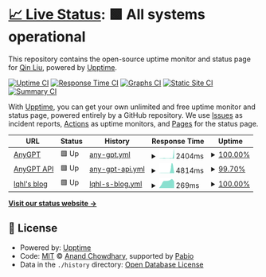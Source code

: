 # [📈 Live Status](https://lqhl.github.io/upptime): <!--live status--> **🟩 All systems operational**

This repository contains the open-source uptime monitor and status page for [Qin Liu](https://lqhl.me), powered by [Upptime](https://github.com/upptime/upptime).

[![Uptime CI](https://github.com/lqhl/upptime/workflows/Uptime%20CI/badge.svg)](https://github.com/lqhl/upptime/actions?query=workflow%3A%22Uptime+CI%22)
[![Response Time CI](https://github.com/lqhl/upptime/workflows/Response%20Time%20CI/badge.svg)](https://github.com/lqhl/upptime/actions?query=workflow%3A%22Response+Time+CI%22)
[![Graphs CI](https://github.com/lqhl/upptime/workflows/Graphs%20CI/badge.svg)](https://github.com/lqhl/upptime/actions?query=workflow%3A%22Graphs+CI%22)
[![Static Site CI](https://github.com/lqhl/upptime/workflows/Static%20Site%20CI/badge.svg)](https://github.com/lqhl/upptime/actions?query=workflow%3A%22Static+Site+CI%22)
[![Summary CI](https://github.com/lqhl/upptime/workflows/Summary%20CI/badge.svg)](https://github.com/lqhl/upptime/actions?query=workflow%3A%22Summary+CI%22)

With [Upptime](https://upptime.js.org), you can get your own unlimited and free uptime monitor and status page, powered entirely by a GitHub repository. We use [Issues](https://github.com/lqhl/upptime/issues) as incident reports, [Actions](https://github.com/lqhl/upptime/actions) as uptime monitors, and [Pages](https://lqhl.github.io/upptime) for the status page.

<!--start: status pages-->
<!-- This summary is generated by Upptime (https://github.com/upptime/upptime) -->
<!-- Do not edit this manually, your changes will be overwritten -->
<!-- prettier-ignore -->
| URL | Status | History | Response Time | Uptime |
| --- | ------ | ------- | ------------- | ------ |
| <img alt="" src="https://icons.duckduckgo.com/ip3/getanygpt.com.ico" height="13"> [AnyGPT](https://getanygpt.com) | 🟩 Up | [any-gpt.yml](https://github.com/lqhl/upptime/commits/HEAD/history/any-gpt.yml) | <details><summary><img alt="Response time graph" src="./graphs/any-gpt/response-time-week.png" height="20"> 2404ms</summary><br><a href="https://lqhl.github.io/upptime/history/any-gpt"><img alt="Response time 992" src="https://img.shields.io/endpoint?url=https%3A%2F%2Fraw.githubusercontent.com%2Flqhl%2Fupptime%2FHEAD%2Fapi%2Fany-gpt%2Fresponse-time.json"></a><br><a href="https://lqhl.github.io/upptime/history/any-gpt"><img alt="24-hour response time 10189" src="https://img.shields.io/endpoint?url=https%3A%2F%2Fraw.githubusercontent.com%2Flqhl%2Fupptime%2FHEAD%2Fapi%2Fany-gpt%2Fresponse-time-day.json"></a><br><a href="https://lqhl.github.io/upptime/history/any-gpt"><img alt="7-day response time 2404" src="https://img.shields.io/endpoint?url=https%3A%2F%2Fraw.githubusercontent.com%2Flqhl%2Fupptime%2FHEAD%2Fapi%2Fany-gpt%2Fresponse-time-week.json"></a><br><a href="https://lqhl.github.io/upptime/history/any-gpt"><img alt="30-day response time 992" src="https://img.shields.io/endpoint?url=https%3A%2F%2Fraw.githubusercontent.com%2Flqhl%2Fupptime%2FHEAD%2Fapi%2Fany-gpt%2Fresponse-time-month.json"></a><br><a href="https://lqhl.github.io/upptime/history/any-gpt"><img alt="1-year response time 992" src="https://img.shields.io/endpoint?url=https%3A%2F%2Fraw.githubusercontent.com%2Flqhl%2Fupptime%2FHEAD%2Fapi%2Fany-gpt%2Fresponse-time-year.json"></a></details> | <details><summary><a href="https://lqhl.github.io/upptime/history/any-gpt">100.00%</a></summary><a href="https://lqhl.github.io/upptime/history/any-gpt"><img alt="All-time uptime 99.44%" src="https://img.shields.io/endpoint?url=https%3A%2F%2Fraw.githubusercontent.com%2Flqhl%2Fupptime%2FHEAD%2Fapi%2Fany-gpt%2Fuptime.json"></a><br><a href="https://lqhl.github.io/upptime/history/any-gpt"><img alt="24-hour uptime 100.00%" src="https://img.shields.io/endpoint?url=https%3A%2F%2Fraw.githubusercontent.com%2Flqhl%2Fupptime%2FHEAD%2Fapi%2Fany-gpt%2Fuptime-day.json"></a><br><a href="https://lqhl.github.io/upptime/history/any-gpt"><img alt="7-day uptime 100.00%" src="https://img.shields.io/endpoint?url=https%3A%2F%2Fraw.githubusercontent.com%2Flqhl%2Fupptime%2FHEAD%2Fapi%2Fany-gpt%2Fuptime-week.json"></a><br><a href="https://lqhl.github.io/upptime/history/any-gpt"><img alt="30-day uptime 99.44%" src="https://img.shields.io/endpoint?url=https%3A%2F%2Fraw.githubusercontent.com%2Flqhl%2Fupptime%2FHEAD%2Fapi%2Fany-gpt%2Fuptime-month.json"></a><br><a href="https://lqhl.github.io/upptime/history/any-gpt"><img alt="1-year uptime 99.44%" src="https://img.shields.io/endpoint?url=https%3A%2F%2Fraw.githubusercontent.com%2Flqhl%2Fupptime%2FHEAD%2Fapi%2Fany-gpt%2Fuptime-year.json"></a></details>
| <img alt="" src="https://icons.duckduckgo.com/ip3/api.getanygpt.com.ico" height="13"> [AnyGPT API](https://api.getanygpt.com) | 🟩 Up | [any-gpt-api.yml](https://github.com/lqhl/upptime/commits/HEAD/history/any-gpt-api.yml) | <details><summary><img alt="Response time graph" src="./graphs/any-gpt-api/response-time-week.png" height="20"> 4814ms</summary><br><a href="https://lqhl.github.io/upptime/history/any-gpt-api"><img alt="Response time 1619" src="https://img.shields.io/endpoint?url=https%3A%2F%2Fraw.githubusercontent.com%2Flqhl%2Fupptime%2FHEAD%2Fapi%2Fany-gpt-api%2Fresponse-time.json"></a><br><a href="https://lqhl.github.io/upptime/history/any-gpt-api"><img alt="24-hour response time 7225" src="https://img.shields.io/endpoint?url=https%3A%2F%2Fraw.githubusercontent.com%2Flqhl%2Fupptime%2FHEAD%2Fapi%2Fany-gpt-api%2Fresponse-time-day.json"></a><br><a href="https://lqhl.github.io/upptime/history/any-gpt-api"><img alt="7-day response time 4814" src="https://img.shields.io/endpoint?url=https%3A%2F%2Fraw.githubusercontent.com%2Flqhl%2Fupptime%2FHEAD%2Fapi%2Fany-gpt-api%2Fresponse-time-week.json"></a><br><a href="https://lqhl.github.io/upptime/history/any-gpt-api"><img alt="30-day response time 1619" src="https://img.shields.io/endpoint?url=https%3A%2F%2Fraw.githubusercontent.com%2Flqhl%2Fupptime%2FHEAD%2Fapi%2Fany-gpt-api%2Fresponse-time-month.json"></a><br><a href="https://lqhl.github.io/upptime/history/any-gpt-api"><img alt="1-year response time 1619" src="https://img.shields.io/endpoint?url=https%3A%2F%2Fraw.githubusercontent.com%2Flqhl%2Fupptime%2FHEAD%2Fapi%2Fany-gpt-api%2Fresponse-time-year.json"></a></details> | <details><summary><a href="https://lqhl.github.io/upptime/history/any-gpt-api">99.70%</a></summary><a href="https://lqhl.github.io/upptime/history/any-gpt-api"><img alt="All-time uptime 99.50%" src="https://img.shields.io/endpoint?url=https%3A%2F%2Fraw.githubusercontent.com%2Flqhl%2Fupptime%2FHEAD%2Fapi%2Fany-gpt-api%2Fuptime.json"></a><br><a href="https://lqhl.github.io/upptime/history/any-gpt-api"><img alt="24-hour uptime 97.93%" src="https://img.shields.io/endpoint?url=https%3A%2F%2Fraw.githubusercontent.com%2Flqhl%2Fupptime%2FHEAD%2Fapi%2Fany-gpt-api%2Fuptime-day.json"></a><br><a href="https://lqhl.github.io/upptime/history/any-gpt-api"><img alt="7-day uptime 99.70%" src="https://img.shields.io/endpoint?url=https%3A%2F%2Fraw.githubusercontent.com%2Flqhl%2Fupptime%2FHEAD%2Fapi%2Fany-gpt-api%2Fuptime-week.json"></a><br><a href="https://lqhl.github.io/upptime/history/any-gpt-api"><img alt="30-day uptime 99.50%" src="https://img.shields.io/endpoint?url=https%3A%2F%2Fraw.githubusercontent.com%2Flqhl%2Fupptime%2FHEAD%2Fapi%2Fany-gpt-api%2Fuptime-month.json"></a><br><a href="https://lqhl.github.io/upptime/history/any-gpt-api"><img alt="1-year uptime 99.50%" src="https://img.shields.io/endpoint?url=https%3A%2F%2Fraw.githubusercontent.com%2Flqhl%2Fupptime%2FHEAD%2Fapi%2Fany-gpt-api%2Fuptime-year.json"></a></details>
| <img alt="" src="https://icons.duckduckgo.com/ip3/lqhl.me.ico" height="13"> [lqhl's blog](https://lqhl.me) | 🟩 Up | [lqhl-s-blog.yml](https://github.com/lqhl/upptime/commits/HEAD/history/lqhl-s-blog.yml) | <details><summary><img alt="Response time graph" src="./graphs/lqhl-s-blog/response-time-week.png" height="20"> 269ms</summary><br><a href="https://lqhl.github.io/upptime/history/lqhl-s-blog"><img alt="Response time 257" src="https://img.shields.io/endpoint?url=https%3A%2F%2Fraw.githubusercontent.com%2Flqhl%2Fupptime%2FHEAD%2Fapi%2Flqhl-s-blog%2Fresponse-time.json"></a><br><a href="https://lqhl.github.io/upptime/history/lqhl-s-blog"><img alt="24-hour response time 260" src="https://img.shields.io/endpoint?url=https%3A%2F%2Fraw.githubusercontent.com%2Flqhl%2Fupptime%2FHEAD%2Fapi%2Flqhl-s-blog%2Fresponse-time-day.json"></a><br><a href="https://lqhl.github.io/upptime/history/lqhl-s-blog"><img alt="7-day response time 269" src="https://img.shields.io/endpoint?url=https%3A%2F%2Fraw.githubusercontent.com%2Flqhl%2Fupptime%2FHEAD%2Fapi%2Flqhl-s-blog%2Fresponse-time-week.json"></a><br><a href="https://lqhl.github.io/upptime/history/lqhl-s-blog"><img alt="30-day response time 257" src="https://img.shields.io/endpoint?url=https%3A%2F%2Fraw.githubusercontent.com%2Flqhl%2Fupptime%2FHEAD%2Fapi%2Flqhl-s-blog%2Fresponse-time-month.json"></a><br><a href="https://lqhl.github.io/upptime/history/lqhl-s-blog"><img alt="1-year response time 257" src="https://img.shields.io/endpoint?url=https%3A%2F%2Fraw.githubusercontent.com%2Flqhl%2Fupptime%2FHEAD%2Fapi%2Flqhl-s-blog%2Fresponse-time-year.json"></a></details> | <details><summary><a href="https://lqhl.github.io/upptime/history/lqhl-s-blog">100.00%</a></summary><a href="https://lqhl.github.io/upptime/history/lqhl-s-blog"><img alt="All-time uptime 100.00%" src="https://img.shields.io/endpoint?url=https%3A%2F%2Fraw.githubusercontent.com%2Flqhl%2Fupptime%2FHEAD%2Fapi%2Flqhl-s-blog%2Fuptime.json"></a><br><a href="https://lqhl.github.io/upptime/history/lqhl-s-blog"><img alt="24-hour uptime 100.00%" src="https://img.shields.io/endpoint?url=https%3A%2F%2Fraw.githubusercontent.com%2Flqhl%2Fupptime%2FHEAD%2Fapi%2Flqhl-s-blog%2Fuptime-day.json"></a><br><a href="https://lqhl.github.io/upptime/history/lqhl-s-blog"><img alt="7-day uptime 100.00%" src="https://img.shields.io/endpoint?url=https%3A%2F%2Fraw.githubusercontent.com%2Flqhl%2Fupptime%2FHEAD%2Fapi%2Flqhl-s-blog%2Fuptime-week.json"></a><br><a href="https://lqhl.github.io/upptime/history/lqhl-s-blog"><img alt="30-day uptime 100.00%" src="https://img.shields.io/endpoint?url=https%3A%2F%2Fraw.githubusercontent.com%2Flqhl%2Fupptime%2FHEAD%2Fapi%2Flqhl-s-blog%2Fuptime-month.json"></a><br><a href="https://lqhl.github.io/upptime/history/lqhl-s-blog"><img alt="1-year uptime 100.00%" src="https://img.shields.io/endpoint?url=https%3A%2F%2Fraw.githubusercontent.com%2Flqhl%2Fupptime%2FHEAD%2Fapi%2Flqhl-s-blog%2Fuptime-year.json"></a></details>

<!--end: status pages-->

[**Visit our status website →**](https://lqhl.github.io/upptime)

## 📄 License

- Powered by: [Upptime](https://github.com/upptime/upptime)
- Code: [MIT](./LICENSE) © [Anand Chowdhary](https://anandchowdhary.com), supported by [Pabio](https://pabio.com)
- Data in the `./history` directory: [Open Database License](https://opendatacommons.org/licenses/odbl/1-0/)
